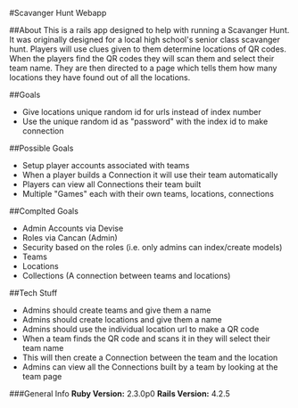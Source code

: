 #Scavanger Hunt Webapp

##About
This is a rails app designed to help with running a Scavanger Hunt. It was
originally designed for a local high school's senior class scavanger hunt.
Players will use clues given to them determine locations of QR codes. 
When the players find the QR codes they will scan them and select their team
name. They are then directed to a page which tells them how many locations
they have found out of all the locations.

##Goals
* Give locations unique random id for urls instead of index number
* Use the unique random id as "password" with the index id to make connection

##Possible Goals
* Setup player accounts associated with teams
* When a player builds a Connection it will use their team automatically
* Players can view all Connections their team built
* Multiple "Games" each with their own teams, locations, connections

##Complted Goals
* Admin Accounts via Devise
* Roles via Cancan (Admin)
* Security based on the roles (i.e. only admins can index/create models)
* Teams 
* Locations
* Collections (A connection between teams and locations)

##Tech Stuff
* Admins should create teams and give them a name
* Admins should create locations and give them a name
* Admins should use the individual location url to make a QR code
* When a team finds the QR code and scans it in they will select their team name
* This will then create a Connection between the team and the location
* Admins can view all the Connections built by a team by looking at the team page

###General Info
**Ruby Version:** 2.3.0p0
**Rails Version:** 4.2.5
